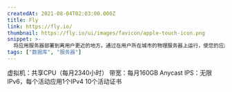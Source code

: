 ```yaml
---
createdAt: 2021-08-04T02:03:00.000Z
title: Fly
link: https://fly.io/
thumbnail: https://fly.io/ui/images/favicon/apple-touch-icon.png
snippet: >-
  将应用服务器部署到离用户更近的地方。通过在用户所在城市的物理服务器上运行，使您的应用程序速度提高80%。
tags: ["数据库", "服务器"]
---
```

虚拟机：共享CPU（每月2340小时）
带宽：每月160GB
Anycast IPS：无限IPv6，每个活动应用1个IPv4
10个活动证书
